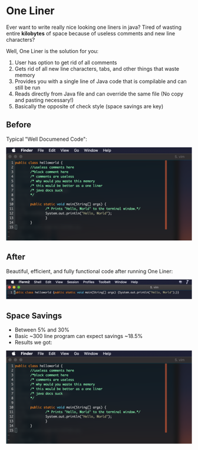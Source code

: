 # One Liner

Ever want to write really nice looking one liners in java? Tired of wasting entire **kilobytes** of space because of useless comments and new line characters? 

Well, One Liner is the solution for you:
1. User has option to get rid of all comments
2. Gets rid of all new line characters, tabs, and other things that waste memory
3. Provides you with a single line of Java code that is compilable and can still be run
4. Reads directly from Java file and can override the same file (No copy and pasting necessary!)
5. Basically the opposite of check style (space savings are key)

## Before

Typical "Well Documened Code": 

![alt text]( https://github.com/derekli-NJ/OneLiner/blob/master/images/BeforePicture.png "Before Picture")

## After 

Beautiful, efficient, and fully functional code after running One Liner: 

![alt text](https://github.com/derekli-NJ/OneLiner/blob/master/images/AfterPicture.png "After Picture")


## Space Savings
+ Between 5% and 30%
+ Basic ~300 line program can expect savings ~18.5%
+ Results we got:

![alt text](https://github.com/derekli-NJ/OneLiner/blob/master/images/BeforePicture.png "Memory Savings Picture")


